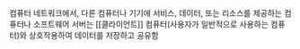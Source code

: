 컴퓨터 네트워크에서, 다른 컴퓨터나 기기에 서비스, 데이터, 또는 리소스를 제공하는 컴퓨터나 소프트웨어
서버는 [[클라이언트]] 컴퓨터(사용자가 일반적으로 사용하는 컴퓨터)와 상호작용하여 데이터를 저장하고 공유함